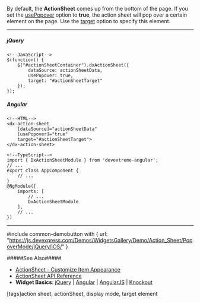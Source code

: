By default, the **ActionSheet** comes up from the bottom of the page. If you set the [usePopover](/api-reference/10%20UI%20Widgets/dxActionSheet/1%20Configuration/usePopover.md '/Documentation/ApiReference/UI_Widgets/dxActionSheet/Configuration/#usePopover') option to **true**, the action sheet will pop over a certain element on the page. Use the [target](/api-reference/10%20UI%20Widgets/dxActionSheet/1%20Configuration/target.md '/Documentation/ApiReference/UI_Widgets/dxActionSheet/Configuration/#target') option to specify this element.

---
##### jQuery

    <!--JavaScript-->
    $(function() {
        $("#actionSheetContainer").dxActionSheet({
            dataSource: actionSheetData,
            usePopover: true,
            target: "#actionSheetTarget"
        });
    });

##### Angular

    <!--HTML-->
    <dx-action-sheet
        [dataSource]="actionSheetData"
        [usePopover]="true"
        target="#actionSheetTarget">
    </dx-action-sheet>

    <!--TypeScript-->
    import { DxActionSheetModule } from 'devextreme-angular';
    // ...
    export class AppComponent {
        // ...
    }
    @NgModule({
        imports: [
            // ...
            DxActionSheetModule
        ],
        // ...
    })

---

#include common-demobutton with {
    url: "https://js.devexpress.com/Demos/WidgetsGallery/Demo/Action_Sheet/PopoverMode/jQuery/iOS/"
}

#####See Also#####
- [ActionSheet - Customize Item Appearance](/concepts/05%20Widgets/ActionSheet/05%20Customize%20Item%20Appearance.md '/Documentation/Guide/Widgets/ActionSheet/Customize_Item_Appearance/')
- [ActionSheet API Reference](/api-reference/10%20UI%20Widgets/dxActionSheet '/Documentation/ApiReference/UI_Widgets/dxActionSheet/')
- **Widget Basics**: [jQuery](/concepts/00%20Getting%20Started/10%20Widget%20Basics%20-%20jQuery '/Documentation/Guide/Getting_Started/Widget_Basics_-_jQuery/') | [Angular](/concepts/00%20Getting%20Started/15%20Widget%20Basics%20-%20Angular '/Documentation/Guide/Getting_Started/Widget_Basics_-_Angular/') | [AngularJS](/concepts/00%20Getting%20Started/20%20Widget%20Basics%20-%20AngularJS '/Documentation/Guide/Getting_Started/Widget_Basics_-_AngularJS/') | [Knockout](/concepts/00%20Getting%20Started/25%20Widget%20Basics%20-%20Knockout '/Documentation/Guide/Getting_Started/Widget_Basics_-_Knockout/')

[tags]action sheet, actionSheet, display mode, target element